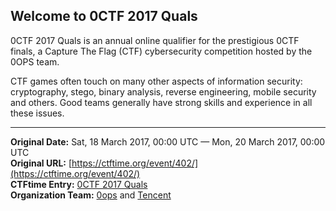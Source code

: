 
## Welcome to 0CTF 2017 Quals

0CTF 2017 Quals is an annual online qualifier for the prestigious 0CTF finals, a Capture The Flag (CTF) cybersecurity competition hosted by the 0OPS team.

CTF games often touch on many other aspects of information security: cryptography, stego, binary analysis, reverse engineering, mobile security and others. Good teams generally have strong skills and experience in all these issues.

---
**Original Date:** Sat, 18 March 2017, 00:00 UTC — Mon, 20 March 2017, 00:00 UTC<br>
**Original URL:** [https://ctftime.org/event/402/](https://ctftime.org/event/402/)<br>
**CTFtime Entry:** [0CTF 2017 Quals](https://ctftime.org/event/402/)<br>
**Organization Team:** [0ops](https://ctftime.org/team/4419) and [Tencent](https://ctftime.org/team/32578)<br>
<!-- [Website](https://0ops.sjtu.cn/) -->
